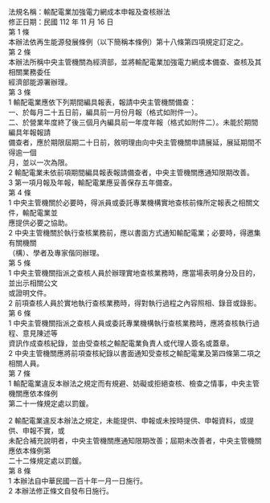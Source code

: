 法規名稱：輸配電業加強電力網成本申報及查核辦法  
修正日期：民國 112 年 11 月 16 日  
第 1 條  
本辦法依再生能源發展條例（以下簡稱本條例）第十八條第四項規定訂定之。  
第 2 條  
本辦法所稱中央主管機關為經濟部，並將輸配電業加強電力網成本備查、查核及其相關業務委任  
經濟部能源署辦理。  
第 3 條  
1 輸配電業應依下列期間編具報表，報請中央主管機關備查：  
一、於每月二十五日前，編具前一月份月報（格式如附件一）。  
二、於營業年度終了後三個月內編具前一年度年報（格式如附件二）。未能於期間編具年報報請  
備查者，應於期限屆期二十日前，敘明理由向中央主管機關申請展延，展延期間不得逾一個  
月，並以一次為限。  
2 輸配電業未依前項期間編具報表報請備查者，中央主管機關應通知限期改善。  
3 第一項月報及年報，輸配電業應妥善保存五年備查。  
第 4 條  
1 中央主管機關於必要時，得派員或委託專業機構實地查核前條所定報表之相關文件，輸配電業並  
應提供必要之協助。  
2 中央主管機關於執行查核業務前，應以書面方式通知輸配電業；必要時，得邀集有關機關  
（構）、學者及專家偕同辦理。  
第 5 條  
1 中央主管機關指派之查核人員於辦理實地查核業務時，應當場表明身分及目的，並出示相關公文  
或證明文件。  
2 前項查核人員於實地執行查核業務時，得對執行過程之內容照相、錄音或錄影。  
第 6 條  
1 中央主管機關指派之查核人員或委託專業機構執行查核業務時，應將查核執行過程、意見陳述等  
資訊作成查核紀錄，並由受查核之輸配電業負責人或代理人簽名或蓋章。  
2 中央主管機關應將前項查核紀錄以書面通知受查核之輸配電業及第四條第二項之相關人員。  
第 7 條  
1 輸配電業違反本辦法之規定而有規避、妨礙或拒絕查核、檢查之情事，中央主管機關應依本條例  
第二十一條規定處以罰鍰。  


2 輸配電業違反本辦法之規定，未能提供、申報或未按時提供、申報資料，或提供、申報不實，或  
未配合補充說明者，中央主管機關應通知限期改善；屆期未改善者，中央主管機關應依本條例第  
二十二條規定處以罰鍰。  
第 8 條  
1 本辦法自中華民國一百十年一月一日施行。  
2 本辦法修正條文自發布日施行。  


